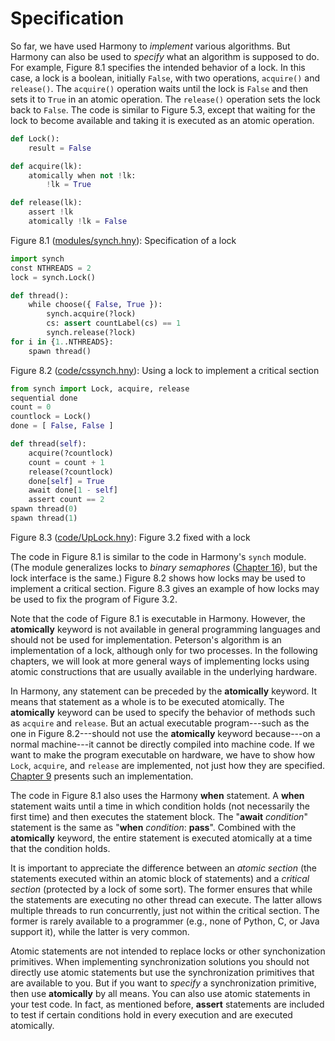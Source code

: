 
# Specification 

So far, we have used Harmony to *implement* various algorithms. But
Harmony can also be used to *specify* what an algorithm is supposed to
do. For example, Figure 8.1 specifies the intended behavior of a
lock. In this case, a lock is a boolean, initially `False`, with two
operations, `acquire()` and `release()`. The `acquire()` operation waits
until the lock is `False` and then sets it to `True` in an atomic
operation. The `release()` operation sets the lock back to `False`. The
code is similar to Figure 5.3, except that waiting for the lock
to become available and taking it is executed as an atomic operation.

```python title="synch.hny"
def Lock():
    result = False

def acquire(lk):
    atomically when not !lk:
        !lk = True

def release(lk):
    assert !lk
    atomically !lk = False
```

<figcaption>Figure 8.1 (<a href=https://harmony.cs.cornell.edu/modules/synch.hny>modules/synch.hny</a>): 
Specification of a lock </figcaption>


```python title="cssynch.hny"
import synch
const NTHREADS = 2
lock = synch.Lock()

def thread():
    while choose({ False, True }):
        synch.acquire(?lock)
        cs: assert countLabel(cs) == 1
        synch.release(?lock)
for i in {1..NTHREADS}:
    spawn thread()
```

<figcaption>Figure 8.2 (<a href=https://harmony.cs.cornell.edu/code/UpLock.hny>code/cssynch.hny</a>): 
Using a lock to implement a critical section</figcaption>

```python
from synch import Lock, acquire, release
sequential done
count = 0
countlock = Lock()
done = [ False, False ]

def thread(self):
    acquire(?countlock)
    count = count + 1
    release(?countlock)
    done[self] = True
    await done[1 - self]
    assert count == 2
spawn thread(0)
spawn thread(1)
```

<figcaption>Figure 8.3 (<a href=https://harmony.cs.cornell.edu/code/UpLock.hny>code/UpLock.hny</a>): 
Figure 3.2 fixed with a lock </figcaption>

The code in Figure 8.1 is similar to the code in Harmony's `synch`
module. (The module generalizes locks to *binary semaphores*
([Chapter 16](sbs.md)), but the lock interface is the same.) Figure 8.2 shows
how locks may be used to implement a critical section. Figure 8.3
gives an example of how locks may be used to fix the program of
Figure 3.2.

Note that the code of Figure 8.1 is executable in Harmony.
However, the **atomically** keyword is not available in general
programming languages and should not be used for implementation.
Peterson's algorithm is an implementation of a lock, although only for
two processes. In the following chapters, we will look at more general
ways of implementing locks using atomic constructions that are usually
available in the underlying hardware.

In Harmony, any statement can be preceded by the **atomically** keyword.
It means that statement as a whole is to be executed atomically. The
**atomically** keyword can be used to specify the behavior of methods
such as `acquire` and `release`. But an actual executable program---such
as the one in Figure 8.2---should not use the **atomically**
keyword because---on a normal machine---it cannot be directly compiled
into machine code. If we want to make the program executable on
hardware, we have to show how `Lock`, `acquire`, and `release` are
implemented, not just how they are specified. [Chapter 9](spinlock.md) presents
such an implementation.

The code in Figure 8.1 also uses the Harmony **when** statement. A
**when** statement waits until a time in which condition holds (not
necessarily the first time) and then executes the statement block. The
"**await** *condition*" statement is the same as "**when** *condition*:
**pass**". Combined with the **atomically** keyword, the entire
statement is executed atomically at a time that the condition holds.

It is important to appreciate the difference between an *atomic section*
(the statements executed within an atomic block of statements) and a
*critical section* (protected by a lock of some sort). The former
ensures that while the statements are executing no other thread can
execute. The latter allows multiple threads to run concurrently, just
not within the critical section. The former is rarely available to a
programmer (e.g., none of Python, C, or Java support it), while the
latter is very common.

Atomic statements are not intended to replace locks or other
synchonization primitives. When implementing synchronization solutions
you should not directly use atomic statements but use the
synchronization primitives that are available to you. But if you want to
*specify* a synchronization primitive, then use **atomically** by all
means. You can also use atomic statements in your test code. In fact, as
mentioned before, **assert** statements are included to test if certain
conditions hold in every execution and are executed atomically.
